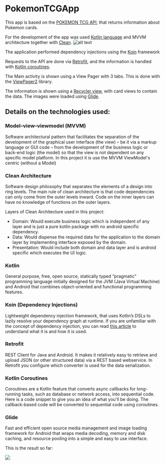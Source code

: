 # PokemonTCGApp

This app is based on the [POKEMON TCG API](https://docs.pokemontcg.io/#documentationgetting_started), that returns information about Pokemon cards.

For the development of the app was used [Kotlin language](https://kotlinlang.org/) and MVVM architecture together with [Clean](https://proandroiddev.com/kotlin-clean-architecture-1ad42fcd97fa).
![alt text](https://github.com/MarcosCGlobant/PokemonTCGApp/blob/Marcos.Cifuentes/card-type-fragment-service/Clean%20%2B%20MVVM.png "Clean + MVVM")

The application performed dependency injections using the [Koin](https://insert-koin.io/) framework

Requests to the API are done via [Retrofit](https://square.github.io/retrofit/), and the information is handled with [Kotlin coroutines](https://kotlinlang.org/docs/reference/coroutines-overview.html).

The Main activity is shown using a View Pager with 3 tabs. This is done with the [ViewPager2](https://developer.android.com/jetpack/androidx/releases/viewpager2) library.

The information is shown using a [Recycler view](https://developer.android.com/guide/topics/ui/layout/recyclerview), with card views to contain the data.
The images were loaded using [Glide](https://github.com/bumptech/glide).

## Details on the technologies used:

### Model–view–viewmodel (MVVM) 
Software architectural pattern that facilitates the separation of the development of the graphical user interface (the view) – be it via a markup language or GUI code – from the development of the business logic or back-end logic (the model) so that the view is not dependent on any specific model platform. In this project it is use the MVVM ViewModel's centric (without a Model)

### Clean Architecture

Software design philosophy that separates the elements of a design into ring levels. The main rule of clean architecture is that code dependencies can only come from the outer levels inward. Code on the inner layers can have no knowledge of functions on the outer layers. 

Layers of Clean Architecture used in this project:

* Domain: Would execute business logic which is independent of any layer and is just a pure kotlin package with no android specific dependency.
* Data: Would dispense the required data for the application to the domain layer by implementing interface exposed by the domain.
* Presentation: Would include both domain and data layer and is android specific which executes the UI logic.

### Kotlin

General purpose, free, open source, statically typed “pragmatic” programming language initially designed for the JVM (Java Virtual Machine) and Android that combines object-oriented and functional programming features.

### Koin (Dependency Injections)

Lightweight dependency injection framework, that uses Kotlin’s DSLs to lazily resolve your dependency graph at runtime.
If you are unfamiliar with the concept of dependency injection, you can read [this article](https://www.freecodecamp.org/news/a-quick-intro-to-dependency-injection-what-it-is-and-when-to-use-it-7578c84fa88f/) to understand what it is and how it is used.

### Retrofit

REST Client for Java and Android. It makes it relatively easy to retrieve and upload JSON (or other structured data) via a REST based webservice. In Retrofit you configure which converter is used for the data serialization.

### Kotlin Coroutines

Coroutines are a Kotlin feature that converts async callbacks for long-running tasks, such as database or network access, into sequential code. Here is a code snippet to give you an idea of what you'll be doing. The callback-based code will be converted to sequential code using coroutines.

### Glide

Fast and efficient open source media management and image loading framework for Android that wraps media decoding, memory and disk caching, and resource pooling into a simple and easy to use interface.

This is the result so far:

![](https://github.com/MarcosCGlobant/PokemonTCGApp/blob/Marcos.Cifuentes/card-type-fragment-service/pokemon_app_readme_gif.gif)

